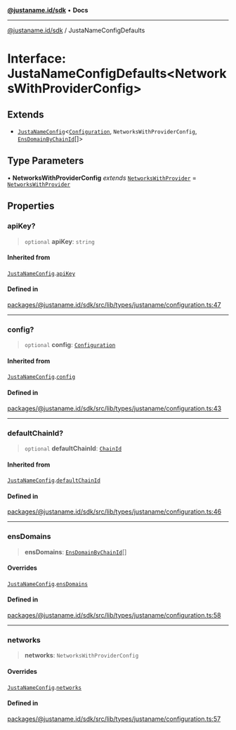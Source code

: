 [**@justaname.id/sdk**](../README.md) • **Docs**

***

[@justaname.id/sdk](../globals.md) / JustaNameConfigDefaults

# Interface: JustaNameConfigDefaults\<NetworksWithProviderConfig\>

## Extends

- [`JustaNameConfig`](JustaNameConfig.md)\<[`Configuration`](Configuration.md), `NetworksWithProviderConfig`, [`EnsDomainByChainId`](EnsDomainByChainId.md)[]\>

## Type Parameters

• **NetworksWithProviderConfig** *extends* [`NetworksWithProvider`](../type-aliases/NetworksWithProvider.md) = [`NetworksWithProvider`](../type-aliases/NetworksWithProvider.md)

## Properties

### apiKey?

> `optional` **apiKey**: `string`

#### Inherited from

[`JustaNameConfig`](JustaNameConfig.md).[`apiKey`](JustaNameConfig.md#apikey)

#### Defined in

[packages/@justaname.id/sdk/src/lib/types/justaname/configuration.ts:47](https://github.com/JustaName-id/JustaName-sdk/blob/626b4b68604f3125538c424811e641247a5bd58d/packages/@justaname.id/sdk/src/lib/types/justaname/configuration.ts#L47)

***

### config?

> `optional` **config**: [`Configuration`](Configuration.md)

#### Inherited from

[`JustaNameConfig`](JustaNameConfig.md).[`config`](JustaNameConfig.md#config)

#### Defined in

[packages/@justaname.id/sdk/src/lib/types/justaname/configuration.ts:43](https://github.com/JustaName-id/JustaName-sdk/blob/626b4b68604f3125538c424811e641247a5bd58d/packages/@justaname.id/sdk/src/lib/types/justaname/configuration.ts#L43)

***

### defaultChainId?

> `optional` **defaultChainId**: [`ChainId`](../type-aliases/ChainId.md)

#### Inherited from

[`JustaNameConfig`](JustaNameConfig.md).[`defaultChainId`](JustaNameConfig.md#defaultchainid)

#### Defined in

[packages/@justaname.id/sdk/src/lib/types/justaname/configuration.ts:46](https://github.com/JustaName-id/JustaName-sdk/blob/626b4b68604f3125538c424811e641247a5bd58d/packages/@justaname.id/sdk/src/lib/types/justaname/configuration.ts#L46)

***

### ensDomains

> **ensDomains**: [`EnsDomainByChainId`](EnsDomainByChainId.md)[]

#### Overrides

[`JustaNameConfig`](JustaNameConfig.md).[`ensDomains`](JustaNameConfig.md#ensdomains)

#### Defined in

[packages/@justaname.id/sdk/src/lib/types/justaname/configuration.ts:58](https://github.com/JustaName-id/JustaName-sdk/blob/626b4b68604f3125538c424811e641247a5bd58d/packages/@justaname.id/sdk/src/lib/types/justaname/configuration.ts#L58)

***

### networks

> **networks**: `NetworksWithProviderConfig`

#### Overrides

[`JustaNameConfig`](JustaNameConfig.md).[`networks`](JustaNameConfig.md#networks)

#### Defined in

[packages/@justaname.id/sdk/src/lib/types/justaname/configuration.ts:57](https://github.com/JustaName-id/JustaName-sdk/blob/626b4b68604f3125538c424811e641247a5bd58d/packages/@justaname.id/sdk/src/lib/types/justaname/configuration.ts#L57)
